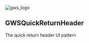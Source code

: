 ![gws_logo](https://github.com/shareme/GWSQuickReturnHeader/raw/master/readme_images/grottworkshop_logo.png)

GWSQuickReturnHeader
---

The quick return header UI pattern